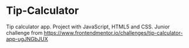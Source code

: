 # Tip-Calculator
Tip calculator app. Project with JavaScript, HTML5 and CSS. Junior challenge from https://www.frontendmentor.io/challenges/tip-calculator-app-ugJNGbJUX

